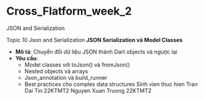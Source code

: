 # Cross_Flatform_week_2
JSON and Serialization

Topic 10 Json and Serialization
**JSON Serialization và Model Classes**
- **Mô tả**: Chuyển đổi dữ liệu JSON thành Dart objects và ngược lại
- **Yêu cầu**:
  - Model classes với toJson() và fromJson()
  - Nested objects và arrays
  - Json_annotation và build_runner
  - Best practices cho complex data structures
Sinh vien thuc hien
Tran Dai Tin 22KTMT2
Nguyen Xuan Truong 22KTMT2
